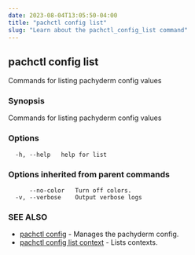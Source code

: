 ```yaml
---
date: 2023-08-04T13:05:50-04:00
title: "pachctl config list"
slug: "Learn about the pachctl_config_list command"
---
```


## pachctl config list

Commands for listing pachyderm config values

### Synopsis

Commands for listing pachyderm config values

### Options

```
  -h, --help   help for list
```

### Options inherited from parent commands

```
      --no-color   Turn off colors.
  -v, --verbose    Output verbose logs
```

### SEE ALSO

* [pachctl config](/commands/pachctl_config/)	 - Manages the pachyderm config.
* [pachctl config list context](/commands/pachctl_config_list_context/)	 - Lists contexts.

